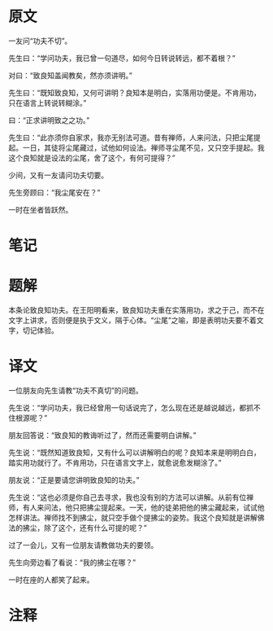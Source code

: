 # 原文
一友问“功夫不切”。

先生曰：“学问功夫，我已曾一句道尽，如何今日转说转远，都不着根？”

对曰：“致良知盖闻教矣，然亦须讲明。”

先生曰：“既知致良知，又何可讲明？良知本是明白，实落用功便是。不肯用功，只在语言上转说转糊涂。”

曰：“正求讲明致之之功。”

先生曰：“此亦须你自家求，我亦无别法可道。昔有禅师，人来问法，只把尘尾提起。一日，其徒将尘尾藏过，试他如何设法。禅师寻尘尾不见，又只空手提起。我这个良知就是设法的尘尾，舍了这个，有何可提得？”

少间，又有一友请问功夫切要。

先生旁顾曰：“我尘尾安在？”

一时在坐者皆跃然。
# 笔记

# 题解
本条论致良知功夫。在王阳明看来，致良知功夫重在实落用功，求之于己，而不在文字上讲求，否则便是执于文义，隔于心体。“尘尾”之喻，即是表明功夫要不着文字，切记体验。
# 译文
一位朋友向先生请教“功夫不真切”的问题。

先生说：“学问功夫，我已经曾用一句话说完了，怎么现在还是越说越远，都抓不住根源呢？”

朋友回答说：“致良知的教诲听过了，然而还需要明白讲解。”

先生说：“既然知道致良知，又有什么可以讲解明白的呢？良知本来是明明白白，踏实用功就行了。不肯用功，只在语言文字上，就愈说愈发糊涂了。”

朋友说：“正是要请您讲明致良知的功夫。”

先生说：“这也必须是你自己去寻求，我也没有别的方法可以讲解。从前有位禅师，有人来问法，他只把拂尘提起来。一天，他的徒弟把他的拂尘藏起来，试试他怎样讲法。禅师找不到拂尘，就只空手做个提拂尘的姿势。我这个良知就是讲解佛法的拂尘，除了这个，还有什么可提的呢？”

过了一会儿，又有一位朋友请教做功夫的要领。

先生向旁边看了看说：“我的拂尘在哪？”

一时在座的人都笑了起来。
# 注释